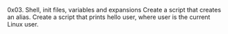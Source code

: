 0x03. Shell, init files, variables and expansions
Create a script that creates an alias.
Create a script that prints hello user, where user is the current Linux user.
